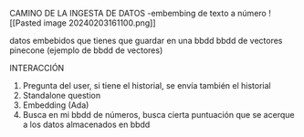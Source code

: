 CAMINO DE LA INGESTA DE DATOS
-embembing
de texto a número
![[Pasted image 20240203161100.png]]

datos embebidos que tienes que guardar en una bbdd
bbdd de vectores
pinecone (ejemplo de bbdd de vectores)


INTERACCIÓN
1. Pregunta del user, si tiene el historial, se envía también el historial
2. Standalone question
3. Embedding (Ada)
4. Busca en mi bbdd de números, busca cierta puntuación que se acerque a los datos almacenados en bbdd





